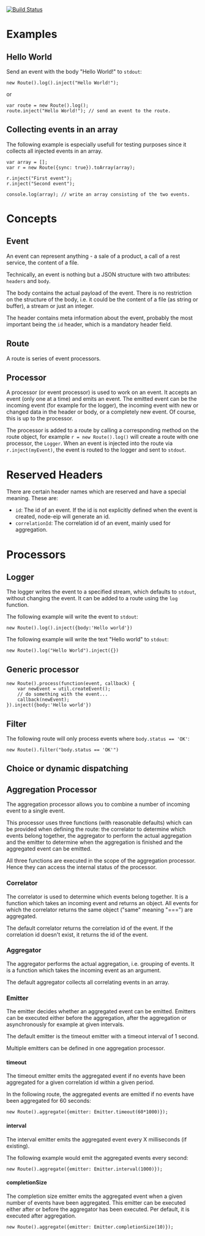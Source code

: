 [![Build Status](https://secure.travis-ci.org/jkanschik/node-eip.png)](http://travis-ci.org/jkanschik/node-eip)

# Examples

## Hello World
Send an event with the body "Hello World!" to `stdout`:

    new Route().log().inject("Hello World!");

or
    
    var route = new Route().log();
    route.inject("Hello World!"); // send an event to the route.

## Collecting events in an array
The following example is especially usefull for testing purposes since it collects all injected events in an array.

    var array = [];
    var r = new Route({sync: true}).toArray(array);
    
    r.inject("First event");
    r.inject("Second event");
    
    console.log(array); // write an array consisting of the two events.


# Concepts

## Event

An event can represent anything - a sale of a product, a call of a rest service, the content of a file.

Technically, an event is nothing but a JSON structure with two attributes: `headers` and `body`.

The body contains the actual payload of the event.
There is no restriction on the structure of the body, i.e. it could be the content of a file (as string or buffer), a stream or just an integer.  

The header contains meta information about the event, probably the most important being the `id` header, which is a mandatory header field.


## Route

A route is series of event processors.

## Processor

A processor (or event processor) is used to work on an event. It accepts an event (only one at a time) and emits an event.
The emitted event can be the incoming event (for example for the logger), the incoming event with new or changed data in the header or body, or a completely new event. Of course, this is up to the processor.

The processor is added to a route by calling a corresponding method on the route object, for example `r = new Route().log()` will create a route with one processor, the `Logger`. When an event is injected into the route via `r.inject(myEvent)`, the event is routed to the logger and sent to `stdout`.



# Reserved Headers

There are certain header names which are reserved and have a special meaning. These are:

* `id`: The id of an event. If the id is not explicitly defined when the event is created, node-eip will generate an id.
* `correlationId`: The correlation id of an event, mainly used for aggregation.

# Processors

## Logger

The logger writes the event to a specified stream, which defaults to `stdout`, without changing the event. It can be added to a route using the `log` function.

The following example will write the event to `stdout`: 

    new Route().log().inject({body:'Hello world'})
   
The following example will write the text "Hello world" to `stdout`:
 
    new Route().log("Hello World").inject({})

## Generic processor


    new Route().process(function(event, callback) {
    	var newEvent = util.createEvent();
        // do something with the event...
        callback(newEvent);
    }).inject({body:'Hello world'})


## Filter

The following route will only process events where `body.status == 'OK'`:

    new Route().filter("body.status == 'OK'")

## Choice or dynamic dispatching


## Aggregation Processor

The aggregation processor allows you to combine a number of incoming event to a single event.

This processor uses three functions (with reasonable defaults) which can be provided when defining the route: the correlator to determine which events belong together, the aggregator to perform the actual aggregation and the emitter to determine when the aggregation is finished and the aggregated event can be emitted.

All three functions are executed in the scope of the aggregation processor. Hence they can access the internal status of the processor.

### Correlator

The correlator is used to determine which events belong together. It is a function which takes an incoming event and returns an object. All events for which the correlator returns the same object ("same" meaning "===") are aggregated.

The default correlator returns the correlation id of the event. If the correlation id doesn't exist, it returns the id of the event.

### Aggregator

The aggregator performs the actual aggregation, i.e. grouping of events. It is a function which takes the incoming event as an argument.

The default aggregator collects all correlating events in an array.

### Emitter

The emitter decides whether an aggregated event can be emitted. Emitters can be executed either before the aggregation, after the aggregation or asynchronously for example at given intervals.

The default emitter is the timeout emitter with a timeout interval of 1 second.

Multiple emitters can be defined in one aggregation processor.

#### timeout

The timeout emitter emits the aggregated event if no events have been aggregated for a given correlation id within a given period.

In the following route, the aggregated events are emitted if no events have been aggregated for 60 seconds: 

    new Route().aggregate({emitter: Emitter.timeout(60*1000)});

#### interval

The interval emitter emits the aggregated event every X milliseconds (if existing).

The following example would emit the aggregated events every second:

    new Route().aggregate({emitter: Emitter.interval(1000)});
    

#### completionSize

The completion size emitter emits the aggregated event when a given number of events have been aggregated. This emitter can be executed either after or before the aggregator has been executed. Per default, it is executed after aggregation. 

    new Route().aggregate({emitter: Emitter.completionSize(10)});
    





    





